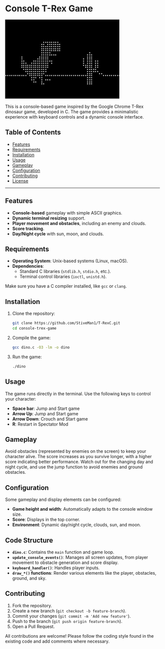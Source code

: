 # Console T-Rex Game

![Dino](media/dino.jpg)

This is a console-based game inspired by the Google Chrome T-Rex dinosaur game, developed in C. The game provides a minimalistic experience with keyboard controls and a dynamic console interface.

## Table of Contents

- [Features](#features)
- [Requirements](#requirements)
- [Installation](#installation)
- [Usage](#usage)
- [Gameplay](#gameplay)
- [Configuration](#configuration)
- [Contributing](#contributing)
- [License](#license)

---

## Features

- **Console-based** gameplay with simple ASCII graphics.
- **Dynamic terminal resizing** support.
- **Player movement and obstacles**, including an enemy and clouds.
- **Score tracking**.
- **Day/Night cycle** with sun, moon, and clouds.

## Requirements

- **Operating System**: Unix-based systems (Linux, macOS).
- **Dependencies**: 
  - Standard C libraries (`stdlib.h`, `stdio.h`, etc.).
  - Terminal control libraries (`ioctl`, `unistd.h`).

Make sure you have a C compiler installed, like `gcc` or `clang`.

## Installation

1. Clone the repository:
    ```bash
    git clone https://github.com/StiveMan1/T-RexC.git
    cd console-trex-game
    ```

2. Compile the game:
    ```bash
    gcc dino.c -O3 -lm -o dino
    ```

3. Run the game:
    ```bash
    ./dino
    ```

## Usage

The game runs directly in the terminal. Use the following keys to control your character:

- **Space bar**: Jump and Start game
- **Arrow Up**: Jump and Start game
- **Arrow Down**: Crouch and Start game
- **R**: Restart in Spectator Mod

## Gameplay

Avoid obstacles (represented by enemies on the screen) to keep your character alive. The score increases as you survive longer, with a higher score indicating better performance. Watch out for the changing day and night cycle, and use the jump function to avoid enemies and ground obstacles.

## Configuration

Some gameplay and display elements can be configured:

- **Game height and width**: Automatically adapts to the console window size.
- **Score**: Displays in the top corner.
- **Environment**: Dynamic day/night cycle, clouds, sun, and moon.

## Code Structure

- **`dino.c`**: Contains the `main` function and game loop.
- **`update_console_events()`**: Manages all screen updates, from player movement to obstacle generation and score display.
- **`keyboard_handler()`**: Handles player inputs.
- **`draw_*()` functions**: Render various elements like the player, obstacles, ground, and sky.

## Contributing

1. Fork the repository.
2. Create a new branch (`git checkout -b feature-branch`).
3. Commit your changes (`git commit -m 'Add new feature'`).
4. Push to the branch (`git push origin feature-branch`).
5. Open a Pull Request.

All contributions are welcome! Please follow the coding style found in the existing code and add comments where necessary.

<!-- ## License

This project is licensed under the MIT License. See the [LICENSE](LICENSE) file for details. -->

